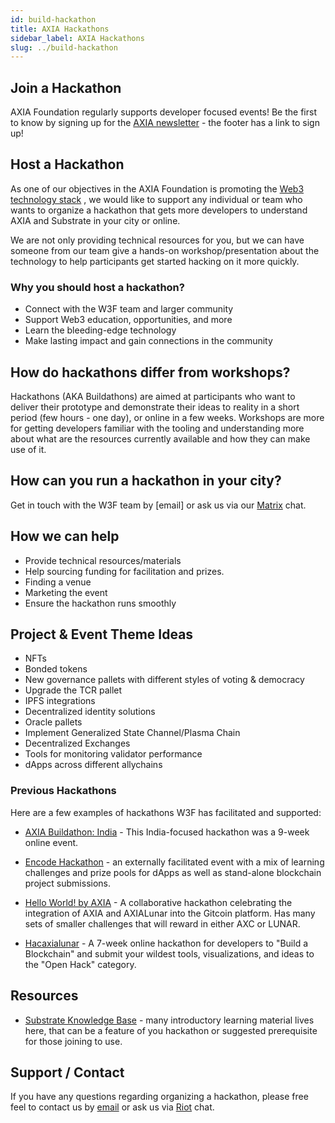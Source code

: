 ```yaml
---
id: build-hackathon
title: AXIA Hackathons
sidebar_label: AXIA Hackathons
slug: ../build-hackathon
---
```


## Join a Hackathon

AXIA Foundation regularly supports developer focused events! Be the first to know by signing
up for the [AXIA newsletter](https://AXIA.network/) - the footer has a link to sign up!

## Host a Hackathon

As one of our objectives in the AXIA Foundation is promoting the
[Web3 technology stack](https://github.com/axia-tech/General-Grants-Program/blob/master/grants/AXIA_stack.md)
, we would like to support any individual or team who wants to organize a hackathon that gets
more developers to understand AXIA and Substrate in your city or online.

We are not only providing technical resources for you, but we can have someone from our team give a
hands-on workshop/presentation about the technology to help participants get started hacking on it
more quickly.

### Why you should host a hackathon?

- Connect with the W3F team and larger community
- Support Web3 education, opportunities, and more
- Learn the bleeding-edge technology
- Make lasting impact and gain connections in the community

## How do hackathons differ from workshops?

Hackathons (AKA Buildathons) are aimed at participants who want to deliver their prototype and
demonstrate their ideas to reality in a short period (few hours - one day), or online in a few
weeks. Workshops are more for getting developers familiar with the tooling and understanding
more about what are the resources currently available and how they can make use of it.

## How can you run a hackathon in your city?

Get in touch with the W3F team by [email] or ask us via our
[Matrix](https://matrix.to/#/#w3f:matrix.org) chat.

## How we can help

- Provide technical resources/materials
- Help sourcing funding for facilitation and prizes.
- Finding a venue
- Marketing the event
- Ensure the hackathon runs smoothly

## Project & Event Theme Ideas

- NFTs
- Bonded tokens
- New governance pallets with different styles of voting & democracy
- Upgrade the TCR pallet
- IPFS integrations
- Decentralized identity solutions
- Oracle pallets
- Implement Generalized State Channel/Plasma Chain
- Decentralized Exchanges
- Tools for monitoring validator performance
- dApps across different allychains

### Previous Hackathons

Here are a few examples of hackathons W3F has facilitated and supported:

- [AXIA Buildathon: India](https://AXIA-buildathon.devfolio.co/) - This India-focused
  hackathon was a 9-week online event.

- [Encode Hackathon](https://medium.com/encode-club/encode-hack-club-announcing-AXIA-c7cc6cc12920) -
  an externally facilitated event with a mix of learning challenges and prize pools for dApps
  as well as stand-alone blockchain project submissions.

- [Hello World! by AXIA](https://gitcoin.co/hackathon/AXIA/onboard) - A collaborative
  hackathon celebrating the integration of AXIA and AXIALunar into the Gitcoin platform. Has many
  sets of smaller challenges that will reward in either AXC or LUNAR.

- [Hacaxialunar](https://hacaxialunar.devpost.com/) - A 7-week online hackathon for
  developers to "Build a Blockchain" and submit your wildest tools, visualizations, and ideas to the
  "Open Hack" category.

## Resources

- [Substrate Knowledge Base](https://substrate.dev/docs/en/) - many introductory learning material
  lives here, that can be a feature of you hackathon or suggested prerequisite for those joining
  to use.

## Support / Contact

If you have any questions regarding organizing a hackathon, please free feel to contact us by
[email](mailto:events@AXIA.org) or ask us via
[Riot](https://riot.im/app/#/room/#AXIA-watercooler:matrix.org) chat.

